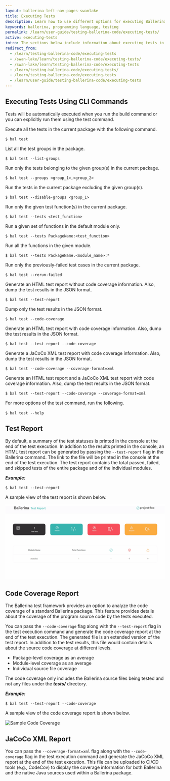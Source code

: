 ```yaml
---
layout: ballerina-left-nav-pages-swanlake
title: Executing Tests
description: Learn how to use different options for executing Ballerina tests.
keywords: ballerina, programming language, testing
permalink: /learn/user-guide/testing-ballerina-code/executing-tests/
active: executing-tests
intro: The sections below include information about executing tests in Ballerina.
redirect_from:
  - /learn/testing-ballerina-code/executing-tests
  - /swan-lake/learn/testing-ballerina-code/executing-tests/
  - /swan-lake/learn/testing-ballerina-code/executing-tests
  - /learn/testing-ballerina-code/executing-tests/
  - /learn/testing-ballerina-code/executing-tests
  - /learn/user-guide/testing-ballerina-code/executing-tests
---
```


## Executing Tests Using CLI Commands

Tests will be automatically executed when you run the build command or you can explicitly run them using the test command. 

Execute all the tests in the current package with the following command.

```
$ bal test
```

List all the test groups in the package.

```
$ bal test --list-groups
```

Run only the tests belonging to the given group(s) in the current package.

```
$ bal test --groups <group_1>,<group_2>
```

Run the tests in the current package excluding the given group(s).

```
$ bal test --disable-groups <group_1>
```

Run only the given test function(s) in the current package.

```
$ bal test --tests <test_function>
```

Run a given set of functions in the default module only.

```
$ bal test --tests PackageName:<test_function>
```

Run all the functions in the given module.

```
$ bal test --tests PackageName.<module_name>:*
```

Run only the previously-failed test cases in the current package.

```
$ bal test --rerun-failed
```

Generate an HTML test report without code coverage information.
Also, dump the test results in the JSON format.

```
$ bal test --test-report
```

Dump only the test results in the JSON format.

```
$ bal test --code-coverage
```

Generate an HTML test report with code coverage information.
Also, dump the test results in the JSON format.

```
$ bal test --test-report --code-coverage
```

Generate a JaCoCo XML test report with code coverage information.
Also, dump the test results in the JSON format.

```
$ bal test --code-coverage --coverage-format=xml
```

Generate an HTML test report and a JaCoCo XML test report with code coverage information.
Also, dump the test results in the JSON format.

```
$ bal test --test-report --code-coverage --coverage-format=xml
```

For more options of the test command, run the following.

`$ bal test --help` 

## Test Report

By default, a summary of the test statuses is printed in the console at the end of the test execution.
In addition to the results printed in the console, an HTML test report can be generated by passing the `--test-report` flag in the Ballerina command. The link to the file will be printed in the console at the end of the test execution.
The test report contains the total passed, failed, and skipped tests of the entire package and of the individual modules.

***Example:***

```
$ bal test --test-report
```

A sample view of the test report is shown below.

![Sample Test Report](/learn/images/test-report.gif)

## Code Coverage Report

The Ballerina test framework provides an option to analyze the code coverage of a standard Ballerina package.
This feature provides details about the coverage of the program source code by the tests executed.

You can pass the `--code-coverage`  flag along with the `--test-report` flag in the test execution command and
 generate the code coverage report at the end of the test execution. The generated file is an extended version of the
  test report.
In addition to the test results, this file would contain details about the source code coverage at different levels.

*   Package-level coverage as an average
*   Module-level coverage as an average
*   Individual source file coverage

The code coverage only includes the Ballerina source files being tested and not any files under the **_tests/_** directory.

***Example:***

```
$ bal test --test-report --code-coverage
```

A sample view of the code coverage report is shown below.

![Sample Code Coverage](/learn/images/code-cov.gif)

## JaCoCo XML Report

You can pass the `--coverage-format=xml`  flag along with the `--code-coverage` flag in the test execution command and
 generate the JaCoCo XML report at the end of the test execution.
 This file can be uploaded to CI/CD tools (e.g., CodeCov) to display the coverage information for both Ballerina and
  the native Java sources used within a Ballerina package.
